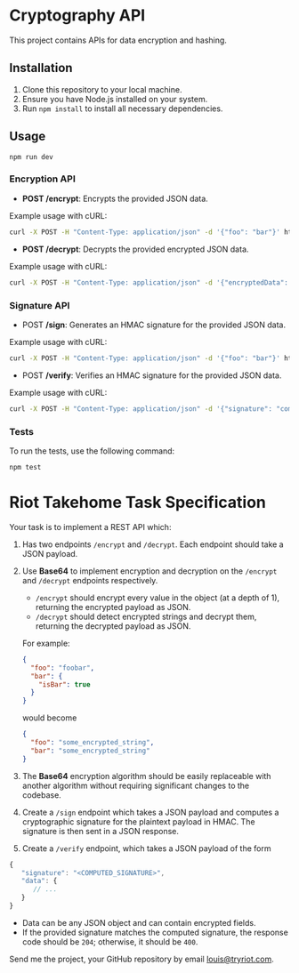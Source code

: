 # Cryptography API

This project contains APIs for data encryption and hashing.

## Installation

1. Clone this repository to your local machine.
2. Ensure you have Node.js installed on your system.
3. Run `npm install` to install all necessary dependencies.

## Usage

```npm run dev```

### Encryption API

- **POST /encrypt**: Encrypts the provided JSON data.

Example usage with cURL:
```bash
curl -X POST -H "Content-Type: application/json" -d '{"foo": "bar"}' http://localhost:3000/encrypt
```

- **POST /decrypt**: Decrypts the provided encrypted JSON data.

Example usage with cURL:

```bash
curl -X POST -H "Content-Type: application/json" -d '{"encryptedData": "encrypted_string"}' http://localhost:3000/decrypt
```

### Signature API
- POST **/sign**: Generates an HMAC signature for the provided JSON data.

Example usage with cURL:
```bash
curl -X POST -H "Content-Type: application/json" -d '{"foo": "bar"}' http://localhost:3000/sign
```

- POST **/verify**: Verifies an HMAC signature for the provided JSON data.

Example usage with cURL:
```bash
curl -X POST -H "Content-Type: application/json" -d '{"signature": "computed_signature", "data": {"foo": "bar"}}' http://localhost:3000/verify
```
### Tests
To run the tests, use the following command:

```npm test```

# Riot Takehome Task Specification

Your task is to implement a REST API which:

1. Has two endpoints `/encrypt` and `/decrypt`. Each endpoint should take
a JSON payload.
2. Use **Base64** to implement encryption and decryption on the
`/encrypt` and `/decrypt` endpoints respectively.
   - `/encrypt` should encrypt every value in the object (at a depth of 1), returning the encrypted payload as JSON.
   - `/decrypt` should detect encrypted strings and decrypt them, returning the decrypted payload as JSON.

   For example:
   ```JSON
   {
     "foo": "foobar",
     "bar": {
       "isBar": true
     }
   }
   ```
   would become
   ```JSON
   {
     "foo": "some_encrypted_string",
     "bar": "some_encrypted_string"
   }
   ```
3. The **Base64** encryption algorithm should be easily replaceable with another algorithm without requiring significant changes to the codebase.
4. Create a `/sign` endpoint which takes a JSON payload and computes a
cryptographic signature for the plaintext payload in HMAC. The signature is then
sent in a JSON response.
5. Create a `/verify` endpoint, which takes a JSON payload of the form
```js
{
   "signature": "<COMPUTED_SIGNATURE>",
   "data": {
      // ...
   }
}
```
- Data can be any JSON object and can contain encrypted fields.
- If the provided signature matches the computed signature, the response code should be `204`; otherwise, it should be `400`.


Send me the project, your GitHub repository by email louis@tryriot.com.

